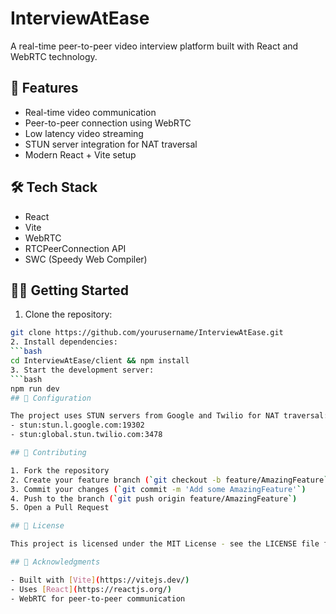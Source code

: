 # InterviewAtEase

A real-time peer-to-peer video interview platform built with React and WebRTC technology.

## 🚀 Features

- Real-time video communication
- Peer-to-peer connection using WebRTC
- Low latency video streaming
- STUN server integration for NAT traversal
- Modern React + Vite setup

## 🛠️ Tech Stack

- React
- Vite
- WebRTC
- RTCPeerConnection API
- SWC (Speedy Web Compiler)

## 🏃‍♂️ Getting Started

1. Clone the repository:
```bash
git clone https://github.com/yourusername/InterviewAtEase.git
2. Install dependencies:
```bash
cd InterviewAtEase/client && npm install
3. Start the development server:
```bash
npm run dev
## 🔧 Configuration

The project uses STUN servers from Google and Twilio for NAT traversal:
- stun:stun.l.google.com:19302
- stun:global.stun.twilio.com:3478

## 🤝 Contributing

1. Fork the repository
2. Create your feature branch (`git checkout -b feature/AmazingFeature`)
3. Commit your changes (`git commit -m 'Add some AmazingFeature'`)
4. Push to the branch (`git push origin feature/AmazingFeature`)
5. Open a Pull Request

## 📝 License

This project is licensed under the MIT License - see the LICENSE file for details.

## 🙏 Acknowledgments

- Built with [Vite](https://vitejs.dev/)
- Uses [React](https://reactjs.org/)
- WebRTC for peer-to-peer communication

